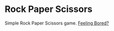 # Rock Paper Scissors
Simple Rock Paper Scissors game. [Feeling Bored?](https://sarcastic-soul.github.io/Rock-Paper-Scissors/)
